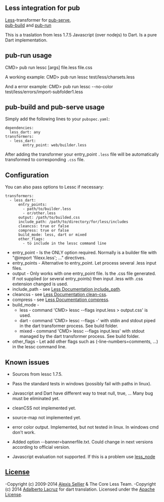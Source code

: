 ## Less integration for pub

[Less](http://lesscss.org/)-transformer for [pub-serve](http://pub.dartlang.org/doc/pub-serve.html),  
[pub-build](http://pub.dartlang.org/doc/pub-build.html) and [pub-run](https://www.dartlang.org/tools/pub/cmd/pub-run.html)

This is a traslation from less 1.7.5 Javascript (over nodejs) to Dart. Is a pure Dart implementation.

## pub-run usage

CMD> pub run lessc [args] file.less file.css

A working example:
CMD> pub run lessc test/less/charsets.less

And a error example:
CMD> pub run lessc --no-color test/less/errors/import-subfolder1.less


## pub-build and pub-serve usage

Simply add the following lines to your `pubspec.yaml`:

    dependencies:
      less_dart: any
    transformers:
      - less_dart:
      		entry_point: web/builder.less

After adding the transformer your entry_point `.less` file will be automatically transformed to
corresponding `.css` file.

## Configuration

You can also pass options to Lessc if necessary:

    transformers:
      - less_dart:
          entry_points: 
          	- path/to/builder.less
          	- or/other.less
          output: /path/to/builded.css
          include_path: /path/to/directory/for/less/includes
          cleancss: true or false
          compress: true or false
          build_mode: less, dart or mixed
          other_flags:
            - to include in the lessc command line
          
- entry_point - Is the ONLY option required. Normally is a builder file with "@import 'filexx.less'; ..." directives.
- entry_points - Alternative to entry_point. Let process several .less input files.
- output - Only works with one entry_point file. Is the .css file generated. 
		If not supplied (or several entry_points) then input .less with .css extension changed is used.
- include_path - see [Less Documentation include_path](http://lesscss.org/usage/#command-line-usage-include-paths).
- cleancss - see [Less Documentation clean-css](http://lesscss.org/usage/#command-line-usage-clean-css).
- compress - see [Less Documentation compress](http://lesscss.org/usage/#command-line-usage-compress).
- build_mode -
	- less - command 'CMD> lessc --flags input.less > output.css' is used.
	- dart - command 'CMD> lessc --flags -' with stdin and stdout piped in the dart transformer process. See build folder.
	- mixed - command 'CMD> lessc --flags input.less' with stdout managed by the dart transformer process. See build folder.
- other_flags - Let add other flags such as (-line-numbers=comments, ...) in the lessc command line.


## Known issues

- Sources from lessc 1.7.5.
- Pass the standard tests in windows (possibly fail with paths in linux).
- Javascript and Dart have different way to treat null, true, ... Many bug must be eliminated yet.
- cleanCSS not implemented yet.
- source-map not implemented yet.
- error color output. Implemented, but not tested in linux. In windows cmd don't work.
- Added option --banner=bannerfile.txt. Could change in next versions according to official version.

- Javascript evaluation not supported. If this is a problem use [less_node](https://pub.dartlang.org/packages/less_node)


## [License](LICENSE)

-Copyright (c) 2009-2014 [Alexis Sellier](http://cloudhead.io/) & The Core Less Team.
-Copyright (c) 2014 [Adalberto Lacruz](Adalberto.Lacruz@gmail.com) for dart translation.
Licensed under the [Apache License](LICENSE).
